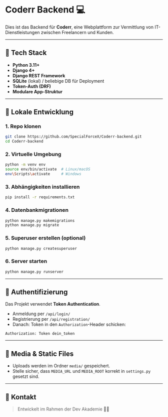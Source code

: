 # Coderr Backend 💻

Dies ist das Backend für **Coderr**, eine Webplattform zur Vermittlung von IT-Dienstleistungen zwischen Freelancern und Kunden.

---

## 🔧 Tech Stack

- **Python 3.11+**
- **Django 4+**
- **Django REST Framework**
- **SQLite** (lokal) / beliebige DB für Deployment
- **Token-Auth (DRF)**
- **Modulare App-Struktur**

---

## 🚀 Lokale Entwicklung

### 1. Repo klonen

```bash
git clone https://github.com/SpecialForceX/Coderr-backend.git
cd Coderr-backend
```

### 2. Virtuelle Umgebung

```bash
python -m venv env
source env/bin/activate  # Linux/macOS
env\Scripts\activate     # Windows
```

### 3. Abhängigkeiten installieren

```bash
pip install -r requirements.txt
```

### 4. Datenbankmigrationen

```bash
python manage.py makemigrations
python manage.py migrate
```

### 5. Superuser erstellen (optional)

```bash
python manage.py createsuperuser
```

### 6. Server starten

```bash
python manage.py runserver
```

---

## 🔐 Authentifizierung

Das Projekt verwendet **Token Authentication**.

- Anmeldung per `/api/login/`
- Registrierung per `/api/registration/`
- Danach: Token in den `Authorization`-Header schicken:

```http
Authorization: Token dein_token
```

---

## 📂 Media & Static Files

- Uploads werden im Ordner `media/` gespeichert.
- Stelle sicher, dass `MEDIA_URL` und `MEDIA_ROOT` korrekt in `settings.py` gesetzt sind.

---

## 💬 Kontakt

> Entwickelt im Rahmen der Dev Akademie 👩‍💻  
